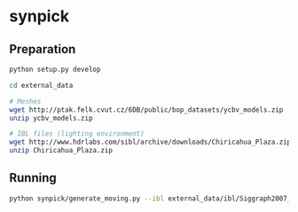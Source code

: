# synpick

Preparation
-----------

```bash
python setup.py develop

cd external_data

# Meshes
wget http://ptak.felk.cvut.cz/6DB/public/bop_datasets/ycbv_models.zip
unzip ycbv_models.zip

# IBL files (lighting environment)
wget http://www.hdrlabs.com/sibl/archive/downloads/Chiricahua_Plaza.zip # or any other
unzip Chiricahua_Plaza.zip
```

Running
-------

```bash
python synpick/generate_moving.py --ibl external_data/ibl/Siggraph2007_UpperFloor/Siggraph2007_UpperFloor.ibl --out output/synpick/train --base 0
```
